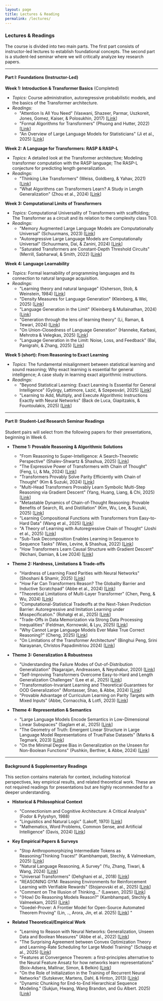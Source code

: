```yaml
---
layout: page
title: Lectures & Reading
permalink: /lectures/
---
```


### Lectures & Readings

The course is divided into two main parts. The first part consists of instructor-led lectures to establish foundational concepts. The second part is a student-led seminar where we will critically analyze key research papers.

-----

#### Part I: Foundations (Instructor-Led)

**Week 1: Introduction & Transformer Basics** (Completed)
  * *Topics:* Course administration, autoregressive probabilistic models, and the basics of the Transformer architecture.
  * *Readings:*
      * "Attention Is All You Need" (Vaswani, Shazeer, Parmar, Uszkoreit, Jones, Gomez, Kaiser, & Polosukhin, 2017) [[Link](https://arxiv.org/abs/1706.03762)]
      * "Formal Algorithms for Transformers" (Phuong and Hutter, 2022) [[Link](https://arxiv.org/abs/2207.09238)]
      * "An Overview of Large Language Models for Statisticians" (Ji et al., 2025) [[Link](https://arxiv.org/abs/2502.17814)]

**Week 2: A Language for Transformers: RASP & RASP-L**
  * *Topics:* A detailed look at the Transformer architecture; Modeling transformer computation with the RASP language; The RASP-L conjecture for predicting length generalization.
  * *Readings:*
      * "Thinking Like Transformers" (Weiss, Goldberg, & Yahav, 2021) [[Link](https://arxiv.org/abs/2106.06981)]
      * "What Algorithms can Transformers Learn? A Study in Length Generalization" (Zhou et al., 2024) [[Link](https://openreview.net/forum?id=AssIuHnmHX)]

**Week 3: Computational Limits of Transformers**
  * *Topics:* Computational Universality of Transformers with scaffolding; The Transformer as a circuit and its relation to the complexity class TC0.
  * *Readings:*
      * "Memory Augmented Large Language Models are Computationally Universal" (Schuurmans, 2023) [[Link](https://arxiv.org/abs/2301.04589)]
      * "Autoregressive Large Language Models are Computationally Universal" (Schuurmans, Dai, & Zanini, 2024) [[Link](https://arxiv.org/abs/2410.03170)]
      * "Saturated Transformers are Constant-Depth Threshold Circuits" (Merrill, Sabharwal, & Smith, 2022) [[Link](https://aclanthology.org/2022.tacl-1.49/)]

**Week 4: Language Learnability**
  * *Topics:* Formal learnability of programming languages and its connection to natural language acquisition.
  * *Readings:*
      * "Learning theory and natural language" (Osherson, Stob, & Weinstein, 1984) [[Link](https://doi.org/10.1016/0010-0277(84)90040-4)]
      * "Density Measures for Language Generation" (Kleinberg, & Wei, 2025) [[Link](https://arxiv.org/abs/2504.14370)]
      * "Language Generation in the Limit" (Kleinberg & Mullainathan, 2024) [[Link](https://openreview.net/forum?id=FGTDe6EA0B)]
      * "Generation through the lens of learning theory" (Li, Raman, & Tewari, 2024) [[Link](https://arxiv.org/abs/2410.13714)]
      * "On Union-Closedness of Language Generation" (Hanneke,  Karbasi,  Mehrotra & Velegkas, 2025) [[Link](https://arxiv.org/abs/2506.18642)]
      * "Language Generation in the Limit: Noise, Loss, and Feedback" (Bai, Panigrahi, & Zhang, 2025) [[Link](https://arxiv.org/abs/2507.15319)]

**Week 5 (short): From Reasoning to Exact Learning**
  * *Topics:* The fundamental misalignment between statistical learning and sound reasoning; Why exact learning is essential for general intelligence; A case study in learning exact algorithmic instructions.
  * *Readings:*
      * "Beyond Statistical Learning: Exact Learning Is Essential for General Intelligence" (György, Lattimore, Lazić, & Szepesvári, 2025) [[Link](https://arxiv.org/abs/2506.23908)]
      * "Learning to Add, Multiply, and Execute Algorithmic Instructions Exactly with Neural Networks" (Back de Luca, Giapitzakis, & Fountoulakis, 2025) [[Link](https://arxiv.org/abs/2502.16763)]

-----

#### Part II: Student-Led Research Seminar Readings

Student pairs will select from the following papers for their presentations, beginning in Week 6.

  * **Theme 1: Provable Reasoning & Algorithmic Solutions**
      * "From Reasoning to Super-Intelligence: A Search-Theoretic Perspective" (Shalev-Shwartz & Shashua, 2025) [[Link](https://arxiv.org/abs/2507.15865)]
      * "The Expressive Power of Transformers with Chain of Thought" (Feng, Li, & Ma, 2024) [[Link](https://arxiv.org/abs/2402.08164)]
      * "Transformers Provably Solve Parity Efficiently with Chain of Thought" (Kim & Suzuki, 2024) [[Link](https://arxiv.org/abs/2410.08633)]
      * "Multi-Head Transformers Provably Learn Symbolic Multi-Step Reasoning via Gradient Descent" (Yang, Huang, Liang, & Chi, 2025) [[Link](https://arxiv.org/abs/2508.08222)]
      * "Metastable Dynamics of Chain-of-Thought Reasoning: Provable Benefits of Search, RL and Distillation" (Kim, Wu, Lee, & Suzuki, 2025) [[Link](https://arxiv.org/abs/2502.01694)]
      * "Learning Compositional Functions with Transformers from Easy-to-Hard Data" (Wang et al., 2025) [[Link](https://arxiv.org/abs/2505.23683)]
      * "A Theory of Learning with Autoregressive Chain of Thought" (Joshi et al., 2025) [[Link](https://arxiv.org/abs/2503.07932)]
      * "Sub-Task Decomposition Enables Learning in Sequence to Sequence Tasks" (Wies, Levine, & Shashua, 2022) [[Link](https://arxiv.org/abs/2204.02892)]
      * "How Transformers Learn Causal Structure with Gradient Descent" (Nichani,  Damian, & Lee 2024) [[Link](https://arxiv.org/abs/2402.14735)]


  * **Theme 2: Hardness, Limitations & Trade-offs**
      * "Hardness of Learning Fixed Parities with Neural Networks" (Shoshani & Shamir, 2025) [[Link](https://arxiv.org/abs/2501.00817)]
      * "How Far Can Transformers Reason? The Globality Barrier and Inductive Scratchpad" (Abbe et al., 2024) [[Link](https://arxiv.org/abs/2406.06467)]
      * "Theoretical Limitations of Multi-Layer Transformer" (Chen, Peng, & Wu, 2024) [[Link](https://arxiv.org/abs/2412.02975)]
      * "Computational-Statistical Tradeoffs at the Next-Token Prediction Barrier: Autoregressive and Imitation Learning under Misspecification." (Rohatgi et al., 2025) [[Link](https://arxiv.org/abs/2502.12465)]
      * "Trade-Offs in Data Memorization via Strong Data Processing Inequalities" (Feldman, Kornowski, & Lyu, 2025) [[Link](https://arxiv.org/abs/2506.01855)]
      * "Why Cannot Large Language Models Ever Make True Correct Reasoning?" (Cheng, 2025) [[Link](https://arxiv.org/abs/2508.10265)]
      * "On Limitations of the Transformer Architecture" (Binghui Peng, Srini Narayanan, Christos Papadimitriou 2024) [[Link](https://arxiv.org/abs/2402.08164)]

  * **Theme 3: Generalization & Robustness**
      * "Understanding the Failure Modes of Out-of-Distribution Generalization" (Nagarajan, Andreassen, & Neyshabur, 2020) [[Link](https://arxiv.org/abs/2010.15775)]
      * "Self-Improving Transformers Overcome Easy-to-Hard and Length Generalization Challenges" (Lee et al., 2025) [[Link](https://arxiv.org/abs/2502.01612)]
      * "Transformation-Invariant Learning and Theoretical Guarantees for OOD Generalization" (Montasser, Shao, & Abbe, 2024) [[Link](https://arxiv.org/abs/2410.23461)]
      * "Provable Advantage of Curriculum Learning on Parity Targets with Mixed Inputs" (Abbe, Cornacchia, & Lotfi, 2023) [[Link](https://arxiv.org/abs/2306.16921)]

  * **Theme 4: Representation & Semantics**
      * "Large Language Models Encode Semantics in Low-Dimensional Linear Subspaces" (Saglam et al., 2025) [[Link](https://arxiv.org/abs/2507.09709)]
      * "The Geometry of Truth: Emergent Linear Structure in Large Language Model Representations of True/False Datasets" (Marks & Tegmark, 2023) [[Link](https://arxiv.org/abs/2310.06824)]
      * "On the Minimal Degree Bias in Generalization on the Unseen for Non-Boolean Functions" (Pushkin, Berthier, & Abbe, 2024) [[Link](https://arxiv.org/abs/2406.06354)]

-----

#### Background & Supplementary Readings

This section contains materials for context, including historical perspectives, key empirical results, and related theoretical work. These are not required readings for presentations but are highly recommended for a deeper understanding.

  * **Historical & Philosophical Context**
      * "Connectionism and Cognitive Architecture: A Critical Analysis" (Fodor & Pylyshyn, 1988) 
      * "Linguistics and Natural Logic" (Lakoff, 1970) [[Link](https://doi.org/10.1007/bf00413602)]
      * "Mathematics, Word Problems, Common Sense, and Artificial Intelligence" (Davis, 2024) [[Link](https://arxiv.org/abs/2301.09723)]

  * **Key Empirical Papers & Surveys**
      * "Stop Anthropomorphizing Intermediate Tokens as Reasoning/Thinking Traces!" (Kambhampati, Stechly, & Valmeekam, 2025) [[Link](https://arxiv.org/abs/2504.09762)]
      * "Natural Language Reasoning, A Survey" (Yu, Zhang, Tiwari, & Wang, 2024) [[Link](https://doi.org/10.1145/3664194)]
      * "Universal Transformers" (Dehghani et al., 2018) [[Link](https://arxiv.org/abs/1807.03819)]
      * "REASONING GYM: Reasoning Environments for Reinforcement Learning with Verifiable Rewards" (Stojanovski et al., 2025) [[Link](https://arxiv.org/abs/2505.24760)]
      * "Comment on The Illusion of Thinking..." (Lawsen, 2025) [[Link](https://arxiv.org/abs/2506.09250)]
      * "(How) Do Reasoning Models Reason?" (Kambhampati, Stechly & Valmeekam, 2025) [[Link](http://arxiv.org/abs/2504.09762)]
      * "Goedel-Prover: A Frontier Model for Open-Source Automated Theorem Proving" (Lin, .., Arora, Jin, et al. 2025) [[Link](http://arxiv.org/abs/2502.07640)]
"

  * **Related Theoretical/Empirical Work**
      * "Learning to Reason with Neural Networks: Generalization, Unseen Data and Boolean Measures" (Abbe et al., 2022) [[Link](https://arxiv.org/abs/2205.13647)]
      * "The Surprising Agreement between Convex Optimization Theory and Learning-Rate Scheduling for Large Model Training" (Schaipp et al., 2025) [[Link](https://arxiv.org/abs/2501.18965)]
      * "Features at Convergence Theorem: a first-principles alternative to the Neural Feature Ansatz for how networks learn representations" (Boix-Adsera,  Mallinar, Simon, & Belkin) [[Link](https://arxiv.org/abs/2507.05644)]
      * "On the Role of Initialization in the Training of Recurrent Neural Networks" (Sutskever, Martens, Dahl, & Hinton, 2013) [[Link](https://proceedings.mlr.press/v28/sutskever13.html)]
      * "Dynamic Chunking for End-to-End Hierarchical Sequence Modeling." (Sukjun, Hwang, Wang Brandon, and Gu Albert. 2025) [[Link](http://arxiv.org/abs/2507.07955)]
